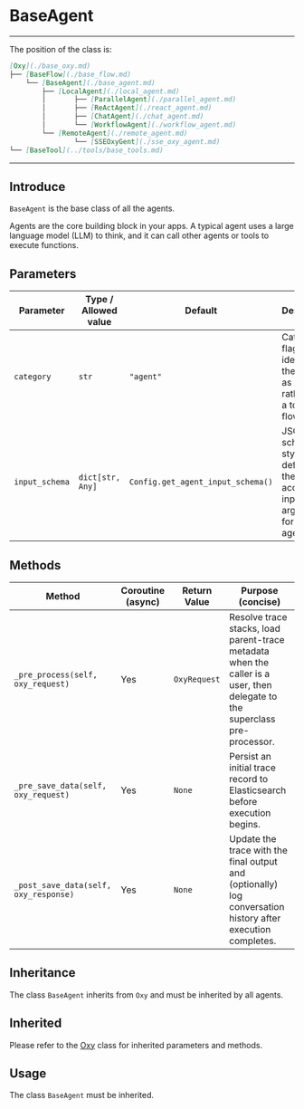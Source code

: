 # BaseAgent
---
The position of the class is:


```markdown
[Oxy](./base_oxy.md)
├── [BaseFlow](./base_flow.md)
    └── [BaseAgent](./base_agent.md)
        ├── [LocalAgent](./local_agent.md)
        │       ├── [ParallelAgent](./parallel_agent.md)
        │       ├── [ReActAgent](./react_agent.md)
        │       ├── [ChatAgent](./chat_agent.md)
        │       └── [WorkflowAgent](./workflow_agent.md)
        └── [RemoteAgent](./remote_agent.md)
                └── [SSEOxyGent](./sse_oxy_agent.md)
└── [BaseTool](../tools/base_tools.md)
```

---

## Introduce

`BaseAgent` is the base class of all the agents. 

Agents are the core building block in your apps. A typical agent uses a large language model (LLM) to think, and it can call other agents or tools to execute functions.

## Parameters


| Parameter      | Type / Allowed value | Default                           | Description                                                                     |
| -------------- | -------------------- | --------------------------------- | ------------------------------------------------------------------------------- |
| `category`     | `str`                | `"agent"`                         | Category flag identifying the object as an *agent* rather than a tool or flow.  |
| `input_schema` | `dict[str, Any]`     | `Config.get_agent_input_schema()` | JSON-schema-style definition of the accepted input arguments for this agent.    |

## Methods


| Method                                | Coroutine (async) | Return Value | Purpose (concise)                                                                                                           |
| ------------------------------------- | ----------------- | ------------ | --------------------------------------------------------------------------------------------------------------------------- |
| `_pre_process(self, oxy_request)`     | Yes               | `OxyRequest` | Resolve trace stacks, load parent-trace metadata when the caller is a user, then delegate to the superclass pre-processor.  |
| `_pre_save_data(self, oxy_request)`   | Yes               | `None`       | Persist an initial trace record to Elasticsearch before execution begins.                                                   |
| `_post_save_data(self, oxy_response)` | Yes               | `None`       | Update the trace with the final output and (optionally) log conversation history after execution completes.                 |

## Inheritance

The class `BaseAgent` inherits from `Oxy` and must be inherited by all agents.


## Inherited
 Please refer to the [Oxy](./base_oxy.md) class for inherited parameters and methods.
## Usage

The class `BaseAgent` must be inherited.